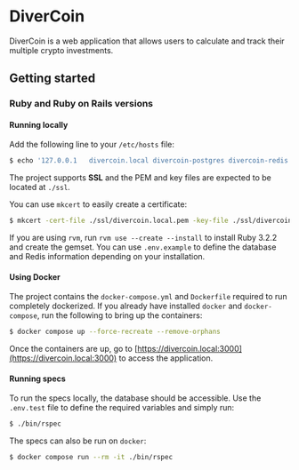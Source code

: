 # DiverCoin

DiverCoin is a web application that allows users to calculate and track their multiple crypto investments.

## Getting started

### Ruby and Ruby on Rails versions

#### Running locally

Add the following line to your `/etc/hosts` file:

```sh
$ echo '127.0.0.1   divercoin.local divercoin-postgres divercoin-redis' | sudo tee -a /etc/hosts
```

The project supports **SSL** and the PEM and key files are expected to be located at `./ssl`.

You can use `mkcert` to easily create a certificate:

```sh
$ mkcert -cert-file ./ssl/divercoin.local.pem -key-file ./ssl/divercoin.local.key divercoin.local '*.divercoin.local'
```

If you are using `rvm`, run `rvm use --create --install` to install Ruby 3.2.2 and create the gemset. You can use `.env.example` to define the database and Redis information depending on your installation.

#### Using Docker

The project contains the `docker-compose.yml` and `Dockerfile` required to run completely dockerized. If you already have installed `docker` and `docker-compose`, run the following to bring up the containers:

```sh
$ docker compose up --force-recreate --remove-orphans
```

Once the containers are up, go to [https://divercoin.local:3000](https://divercoin.local:3000) to access the application.

#### Running specs

To run the specs locally, the database should be accessible. Use the `.env.test` file to define the required variables and simply run:

```sh
$ ./bin/rspec
```

The specs can also be run on `docker`:

```sh
$ docker compose run --rm -it ./bin/rspec
```

